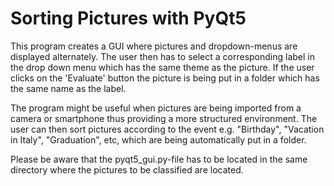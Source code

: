 # Sorting Pictures with PyQt5
This program creates a GUI where pictures and dropdown-menus are displayed alternately.
The user then has to select a corresponding label in the drop down menu which has the same theme as the picture.
If the user clicks on the 'Evaluate' button the picture is being put in a folder which has the same name as the label.

The program might be useful when pictures are being imported from a camera or smartphone thus providing a more structured environment. 
The user can then sort pictures according to the event e.g. "Birthday", "Vacation in Italy", "Graduation", etc, which are being automatically put in a folder.

Please be aware that the pyqt5_gui.py-file has to be located in the same directory where the pictures to be classified are located.
